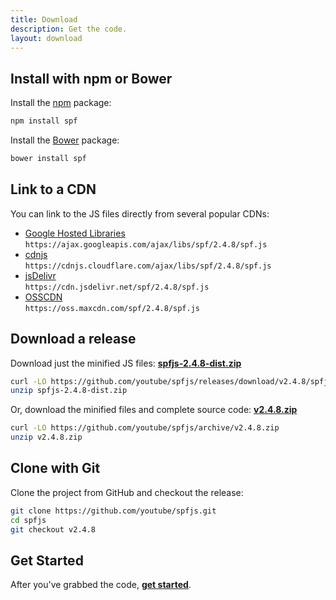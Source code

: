 ```yaml
---
title: Download
description: Get the code.
layout: download
---
```



## Install with npm or Bower

Install the [npm][] package:

```sh
npm install spf
```

Install the [Bower][] package:

```sh
bower install spf
```


## Link to a CDN

You can link to the JS files directly from several popular CDNs:

- [Google Hosted Libraries][]  
  `https://ajax.googleapis.com/ajax/libs/spf/2.4.8/spf.js`
- [cdnjs][]  
  `https://cdnjs.cloudflare.com/ajax/libs/spf/2.4.8/spf.js`
- [jsDelivr][]  
  `https://cdn.jsdelivr.net/spf/2.4.8/spf.js`
- [OSSCDN][]  
  `https://oss.maxcdn.com/spf/2.4.8/spf.js`


## Download a release

Download just the minified JS files:
**[spfjs-2.4.8-dist.zip][spfjs-dist-zip]**

```sh
curl -LO https://github.com/youtube/spfjs/releases/download/v2.4.8/spfjs-2.4.8-dist.zip
unzip spfjs-2.4.8-dist.zip
```

Or, download the minified files and complete source code:
**[v2.4.8.zip][spfjs-src-zip]**

```sh
curl -LO https://github.com/youtube/spfjs/archive/v2.4.8.zip
unzip v2.4.8.zip
```


## Clone with Git

Clone the project from GitHub and checkout the release:

```sh
git clone https://github.com/youtube/spfjs.git
cd spfjs
git checkout v2.4.8
```


## Get Started

After you've grabbed the code, **[get started][]**.



[get started]: ./documentation/start.md
[npm]: https://www.npmjs.com/
[Bower]: http://bower.io/
[Google Hosted Libraries]: https://developers.google.com/speed/libraries/devguide#spf
[cdnjs]: https://cdnjs.com/libraries/spf
[jsDelivr]: http://www.jsdelivr.com/#!spf
[OSSCDN]: http://osscdn.com/#/spf
[spfjs-dist-zip]: https://github.com/youtube/spfjs/releases/download/v2.4.8/spfjs-2.4.8-dist.zip
[spfjs-src-zip]: https://github.com/youtube/spfjs/archive/v2.4.8.zip
